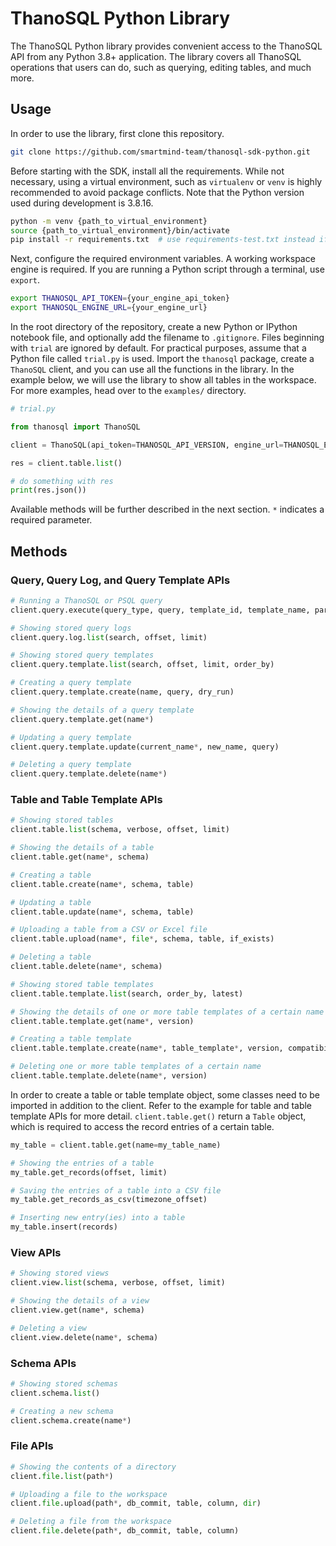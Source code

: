 # ThanoSQL Python Library

The ThanoSQL Python library provides convenient access to the ThanoSQL API from any Python 3.8+ application. The library covers all ThanoSQL operations that users can do, such as querying, editing tables, and much more.

## Usage

In order to use the library, first clone this repository.

```bash
git clone https://github.com/smartmind-team/thanosql-sdk-python.git
```

Before starting with the SDK, install all the requirements. While not necessary, using a virtual environment, such as `virtualenv` or `venv` is highly recommended to avoid package conflicts. Note that the Python version used during development is 3.8.16.

```bash
python -m venv {path_to_virtual_environment}
source {path_to_virtual_environment}/bin/activate
pip install -r requirements.txt  # use requirements-test.txt instead if you want to develop unit tests
```

Next, configure the required environment variables. A working workspace engine is required. If you are running a Python script through a terminal, use `export`.

```bash
export THANOSQL_API_TOKEN={your_engine_api_token}
export THANOSQL_ENGINE_URL={your_engine_url}
```

In the root directory of the repository, create a new Python or IPython notebook file, and optionally add the filename to `.gitignore`. Files beginning with `trial` are ignored by default. For practical purposes, assume that a Python file called `trial.py` is used. Import the `thanosql` package, create a `ThanoSQL` client, and you can use all the functions in the library. In the example below, we will use the library to show all tables in the workspace. For more examples, head over to the `examples/` directory.

```python
# trial.py

from thanosql import ThanoSQL

client = ThanoSQL(api_token=THANOSQL_API_VERSION, engine_url=THANOSQL_ENGINE_URL)

res = client.table.list()

# do something with res
print(res.json())

```

Available methods will be further described in the next section. `*` indicates a required parameter.

## Methods

### Query, Query Log, and Query Template APIs

```python
# Running a ThanoSQL or PSQL query
client.query.execute(query_type, query, template_id, template_name, parameters, schema, table_name, overwrite, max_results)

# Showing stored query logs
client.query.log.list(search, offset, limit)

# Showing stored query templates
client.query.template.list(search, offset, limit, order_by)

# Creating a query template
client.query.template.create(name, query, dry_run)

# Showing the details of a query template
client.query.template.get(name*)

# Updating a query template
client.query.template.update(current_name*, new_name, query)

# Deleting a query template
client.query.template.delete(name*)
```

### Table and Table Template APIs

```python
# Showing stored tables
client.table.list(schema, verbose, offset, limit)

# Showing the details of a table
client.table.get(name*, schema)

# Creating a table
client.table.create(name*, schema, table)

# Updating a table
client.table.update(name*, schema, table)

# Uploading a table from a CSV or Excel file
client.table.upload(name*, file*, schema, table, if_exists)

# Deleting a table
client.table.delete(name*, schema)

# Showing stored table templates
client.table.template.list(search, order_by, latest)

# Showing the details of one or more table templates of a certain name
client.table.template.get(name*, version)

# Creating a table template
client.table.template.create(name*, table_template*, version, compatibility)

# Deleting one or more table templates of a certain name
client.table.template.delete(name*, version)
```

In order to create a table or table template object, some classes need to be imported in addition to the client. Refer to the example for table and table template APIs for more detail. `client.table.get()` return a `Table` object, which is required to access the record entries of a certain table.

```python
my_table = client.table.get(name=my_table_name)

# Showing the entries of a table
my_table.get_records(offset, limit)

# Saving the entries of a table into a CSV file
my_table.get_records_as_csv(timezone_offset)

# Inserting new entry(ies) into a table
my_table.insert(records)
```

### View APIs

```python
# Showing stored views
client.view.list(schema, verbose, offset, limit)

# Showing the details of a view
client.view.get(name*, schema)

# Deleting a view
client.view.delete(name*, schema)
```

### Schema APIs

```python
# Showing stored schemas
client.schema.list()

# Creating a new schema
client.schema.create(name*)
```

### File APIs

```python
# Showing the contents of a directory
client.file.list(path*)

# Uploading a file to the workspace
client.file.upload(path*, db_commit, table, column, dir)

# Deleting a file from the workspace
client.file.delete(path*, db_commit, table, column)
```
